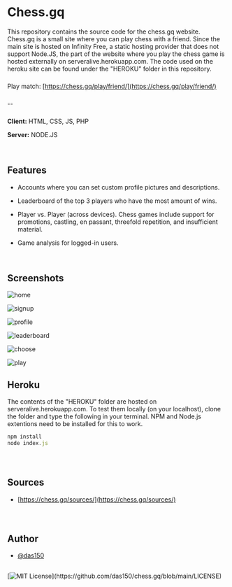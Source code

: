 
# Chess.gq

This repository contains the source code for the chess.gq website. Chess.gq is a small site where you can play chess with a friend. Since the main site is hosted on Infinity Free, a static hosting provider that does not support Node.JS, the part of the website where you play the chess game is hosted externally on serveralive.herokuapp.com. The code used on the heroku site can be found under the "HEROKU" folder in this repository.
###
Play match: [https://chess.gq/play/friend/](https://chess.gq/play/friend/)
###
--
###

**Client:** HTML, CSS, JS, PHP

**Server:** NODE.JS

⠀

## Features

- Accounts where you can set custom profile pictures and descriptions.

- Leaderboard of the top 3 players who have the most amount of wins.

- Player vs. Player (across devices). Chess games include support for promotions, castling, en passant, threefold repetition, and insufficient material.

- Game analysis for logged-in users.


⠀

###
## Screenshots

![home](https://user-images.githubusercontent.com/83658956/151048276-0a23a59c-2b8c-4f01-a8a5-2bbb8b9bb96d.png)

![signup](https://user-images.githubusercontent.com/83658956/151048525-7806ba14-ed05-4246-936a-2fa5335701da.png)

![profile](https://user-images.githubusercontent.com/83658956/151048696-1426aaf1-21f2-4bcf-9215-9e8df04a0071.png)

![leaderboard](https://user-images.githubusercontent.com/83658956/151048845-f3bbde02-81ca-44d1-9ee6-6792c8e42aa9.png)

![choose](https://user-images.githubusercontent.com/83658956/151049058-4130aa32-1ab2-42a0-8471-ca8cdb60a5e8.png)

![play](https://user-images.githubusercontent.com/83658956/151049297-09f71251-db69-496c-9321-6966dbafd51f.png)


###

## Heroku

The contents of the "HEROKU" folder are hosted on serveralive.herokuapp.com. To test them locally (on your localhost), clone the folder and type the following in your terminal. NPM and Node.js extentions need to be installed for this to work.

```javascript
npm install
node index.js
```

###
⠀
## Sources

 - [https://chess.gq/sources/](https://chess.gq/sources/)

###

⠀
## Author

- [@das150](https://github.com/das150)

##
[![MIT License](https://img.shields.io/apm/l/atomic-design-ui.svg?)](https://github.com/das150/chess.gq/blob/main/LICENSE)
